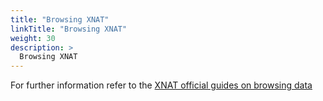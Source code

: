 ```yaml
---
title: "Browsing XNAT"
linkTitle: "Browsing XNAT"
weight: 30
description: >
  Browsing XNAT
---
```


For further information refer to the [XNAT official guides on browsing data](https://wiki.xnat.org/documentation/how-to-use-xnat/using-the-standard-search/browsing-data-types
)